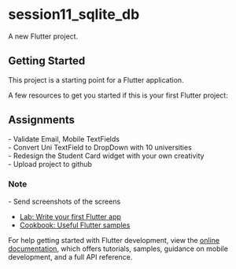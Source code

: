 # session11_sqlite_db

A new Flutter project.

## Getting Started

This project is a starting point for a Flutter application.

A few resources to get you started if this is your first Flutter project:

<h2>Assignments</h2>
- Validate Email, Mobile TextFields
<br/>
- Convert Uni TextField to DropDown with 10 universities
<br/>
- Redesign the Student Card widget with your own creativity
<br/>
- Upload project to github

<h3>Note</h3>
- Send screenshots of the screens



- [Lab: Write your first Flutter app](https://docs.flutter.dev/get-started/codelab)
- [Cookbook: Useful Flutter samples](https://docs.flutter.dev/cookbook)

For help getting started with Flutter development, view the
[online documentation](https://docs.flutter.dev/), which offers tutorials,
samples, guidance on mobile development, and a full API reference.
